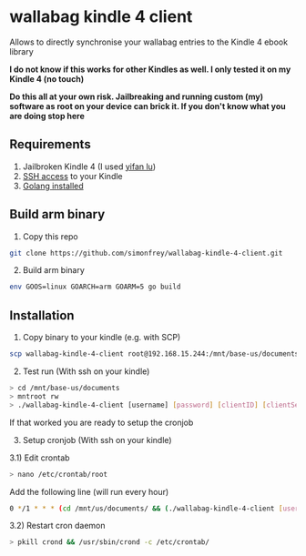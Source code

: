 # wallabag kindle 4 client

Allows to directly synchronise your wallabag entries to the Kindle 4 ebook library

**I do not know if this works for other Kindles as well. I only tested it on my Kindle 4 (no touch)**

**Do this all at your own risk. Jailbreaking and running custom (my) software as root on your device can brick it. If 
you don't know what you are doing stop here**

## Requirements

1) Jailbroken Kindle 4 (I used [yifan lu](https://yifan.lu/p/kindle-touch-jailbreak/))
2) [SSH access](https://wiki.mobileread.com/wiki/Kindle4NTHacking#SSH) to your Kindle 
3) [Golang installed](https://golang.org/dl/)

## Build arm binary

1) Copy this repo
```bash
git clone https://github.com/simonfrey/wallabag-kindle-4-client.git
```
2) Build arm binary
```bash
env GOOS=linux GOARCH=arm GOARM=5 go build
```

## Installation

1) Copy binary to your kindle (e.g. with SCP)
```bash
scp wallabag-kindle-4-client root@192.168.15.244:/mnt/base-us/documents
```
2) Test run (With ssh on your kindle)
```bash
> cd /mnt/base-us/documents
> mntroot rw
> ./wallabag-kindle-4-client [username] [password] [clientID] [clientSecret]
```
If that worked you are ready to setup the cronjob

3) Setup cronjob (With ssh on your kindle)

3.1) Edit crontab
```bash
> nano /etc/crontab/root 
```
Add the following line (will run every hour)
```bash
0 */1 * * * (cd /mnt/us/documents/ && (./wallabag-kindle-4-client [username] [password] [clientID] [clientSecret] > wallabag-kindle.log))
```

3.2) Restart cron daemon
```bash
> pkill crond && /usr/sbin/crond -c /etc/crontab/
```


